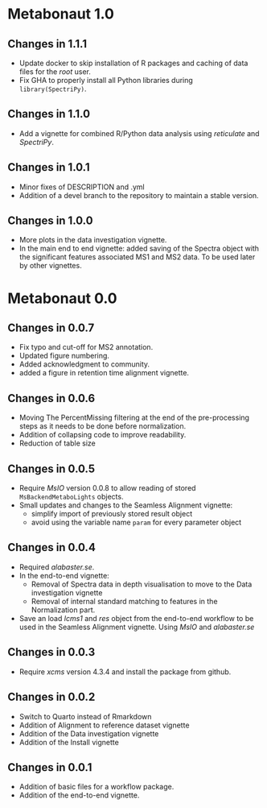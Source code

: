 # Metabonaut 1.0

## Changes in 1.1.1

- Update docker to skip installation of R packages and caching of data files for
  the *root* user.
- Fix GHA to properly install all Python libraries during `library(SpectriPy)`.

## Changes in 1.1.0

- Add a vignette for combined R/Python data analysis using *reticulate* and
  *SpectriPy*.

## Changes in 1.0.1

- Minor fixes of DESCRIPTION and .yml
- Addition of a devel branch to the repository to maintain a stable version.

## Changes in 1.0.0

- More plots in the data investigation vignette.
- In the main end to end vignette: added saving of the Spectra object with the
  significant features associated MS1 and MS2 data. To be used later by other
  vignettes.


# Metabonaut 0.0

## Changes in 0.0.7

- Fix typo and cut-off for MS2 annotation.
- Updated figure numbering.
- Added acknowledgment to community.
- added a figure in retention time alignment vignette.

## Changes in 0.0.6

- Moving The PercentMissing filtering at the end of
  the pre-processing steps as it needs to be done
  before normalization.
- Addition  of collapsing code to improve readability.
- Reduction of table size

## Changes in 0.0.5

- Require *MsIO* version 0.0.8 to allow reading of stored
  `MsBackendMetaboLights` objects.
- Small updates and changes to the Seamless Alignment vignette:
  - simplify import of previously stored result object
  - avoid using the variable name `param` for every parameter object

## Changes in 0.0.4
- Required *alabaster.se*.
- In the end-to-end vignette:
  - Removal of Spectra data in depth visualisation to
    move to the Data investigation vignette
  - Removal of internal standard matching to features
    in the Normalization part.
- Save an load *lcms1* and *res* object from the end-to-end workflow
  to be used in the Seamless Alignment vignette. Using *MsIO* and
  *alabaster.se*

## Changes in 0.0.3
- Require *xcms* version 4.3.4 and install the package from github.

## Changes in 0.0.2
- Switch to Quarto instead of Rmarkdown
- Addition of Alignment to reference dataset vignette
- Addition of the Data investigation vignette
- Addition of the Install vignette

## Changes in 0.0.1
- Addition of basic files for a workflow package.
- Addition of the end-to-end vignette.
